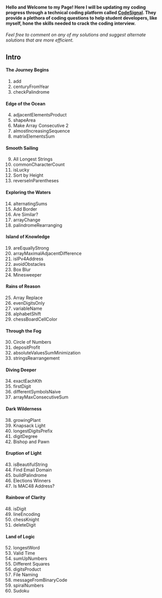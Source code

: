 <!-- # Table of Conents

- Intro
    - [(1-3) The Journey Begins](#The-Journey-Begins)
    - [(4-8) Edge of the Ocean](#Edge-of-the-Ocean)
    - [(9-13) Smooth Sailing](#Smooth-Sailing)
    - [(14-18) Exploring the Waters](#Exploring-the-Waters)
    - [(19-24) Island of Knowledge](#Island-of-Knowledge)
    - [(25-29) Rains of Reason](#Rains-of-Reason)
    - [(30-33) Through the Fog](#Through-the-Fog)
    - [(34-37) Diving Deeper](#Diving-Deeper)
    - [(38-42) Dark Wilderness](#Dark-Wilderness)
    - [(43-47) Eruption of Light](#Eruption-of-Light)
    - [(48-51) Rainbow of Clarity](#Rainbow-of-Clarity)
    - [(52-60) Land of Logic](#Land-of-Logic) -->

#### Hello and Welcome to my Page! Here I will be updating my coding progress through a technical coding platform called [CodeSignal](https://codesignal.com/). They provide a plethora of coding questions to help student developers, like myself, hone the skills needed to crack the coding interview.

###### Feel free  to comment on any of my solutions and suggest alternate solutions that are more efficient.

## Intro

#### The Journey Begins


1. add
2. centuryFromYear
3. checkPalindrome


#### Edge of the Ocean

4. adjacentElementsProduct
5. shapeArea
6. Make Array Consecutive 2
7. almostIncreasingSequence
8. matrixElementsSum


#### Smooth Sailing

9. All Longest Strings
10. commonCharacterCount
11. isLucky
12. Sort by Height
13. reverseInParentheses


    
#### Exploring the Waters

14. alternatingSums
15. Add Border
16. Are Similar?
17. arrayChange
18. palindromeRearranging


#### Island of Knowledge

19. areEquallyStrong
20. arrayMaximalAdjacentDifference
21. isIPv4Address
22. avoidObstacles
23. Box Blur
24. Minesweeper


#### Rains of Reason


25. Array Replace
26. evenDigitsOnly
27. variableName
28. alphabetShift
29. chessBoardCellColor


#### Through the Fog

30. Circle of Numbers
31. depositProfit
32. absoluteValuesSumMinimization
33. stringsRearrangement


#### Diving Deeper

34. exactEachKth
35. firstDigit
36. differentSymbolsNaive
37. arrayMaxConsecutiveSum

#### Dark Wilderness

38. growingPlant
39. Knapsack Light
40. longestDigitsPrefix
41. digitDegree
42. Bishop and Pawn


#### Eruption of Light

43. isBeautifulString
44. Find Email Domain
45. buildPalindrome
46. Elections Winners
47. Is MAC48 Address?

#### Rainbow of Clarity

48. isDigit
49. lineEncoding
50. chessKnight
51. deleteDigit


#### Land of Logic

52. longestWord
53. Valid Time
54. sumUpNumbers
55. Different Squares
56. digitsProduct
57. File Naming
58. messageFromBinaryCode
59. spiralNumbers
60. Sudoku
</tr>
</table>


